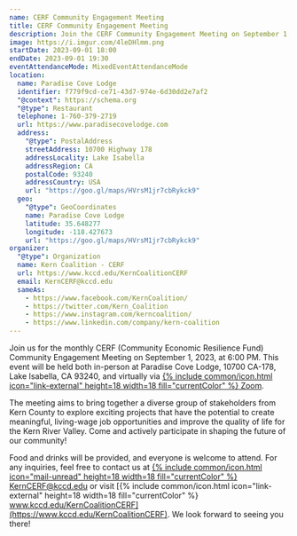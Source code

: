 ```yaml
---
name: CERF Community Engagement Meeting
title: CERF Community Engagement Meeting
description: Join the CERF Community Engagement Meeting on September 1, 2023, at 6:00 PM. Explore job opportunities in Kern County. In-person & virtual. All welcome!
image: https://i.imgur.com/4leDHlmm.png
startDate: 2023-09-01 18:00
endDate: 2023-09-01 19:30
eventAttendanceMode: MixedEventAttendanceMode
location:
  name: Paradise Cove Lodge
  identifier: f779f9cd-ce71-43d7-974e-6d30dd2e7af2
  "@context": https://schema.org
  "@type": Restaurant
  telephone: 1-760-379-2719
  url: https://www.paradisecovelodge.com
  address:
    "@type": PostalAddress
    streetAddress: 10700 Highway 178
    addressLocality: Lake Isabella
    addressRegion: CA
    postalCode: 93240
    addressCountry: USA
    url: "https://goo.gl/maps/HVrsM1jr7cbRykck9"
  geo:
    "@type": GeoCoordinates
    name: Paradise Cove Lodge
    latitude: 35.648277
    longitude: -118.427673
    url: "https://goo.gl/maps/HVrsM1jr7cbRykck9"
organizer:
  "@type": Organization
  name: Kern Coalition - CERF
  url: https://www.kccd.edu/KernCoalitionCERF
  email: KernCERF@kccd.edu
  sameAs:
    - https://www.facebook.com/KernCoalition/
    - https://twitter.com/Kern_Coalition
    - https://www.instagram.com/kerncoalition/
    - https://www.linkedin.com/company/kern-coalition
---
```

Join us for the monthly CERF (Community Economic Resilience Fund) Community Engagement Meeting on September 1, 2023, at 6:00 PM.
This event will be held both in-person at Paradise Cove Lodge, 10700 CA-178, Lake
Isabella, CA 93240, and virtually via [{% include common/icon.html icon="link-external" height=18 width=18 fill="currentColor" %} Zoom](https://www.bit.ly/cerfeastkern).

The meeting aims to bring together a diverse group of stakeholders from Kern County
to explore exciting projects that have the potential to create meaningful, living-wage job
opportunities and improve the quality of life for the Kern River Valley. Come and
actively participate in shaping the future of our community!

Food and drinks will be provided, and everyone is welcome to attend.
For any inquiries, feel free to contact us at [{% include common/icon.html icon="mail-unread" height=18 width=18 fill="currentColor" %} KernCERF@kccd.edu](mailto:KernCERF@kccd.edu)
or visit [{% include common/icon.html icon="link-external" height=18 width=18 fill="currentColor" %} www.kccd.edu/KernCoalitionCERF](https://www.kccd.edu/KernCoalitionCERF).
We look forward to seeing you there!
